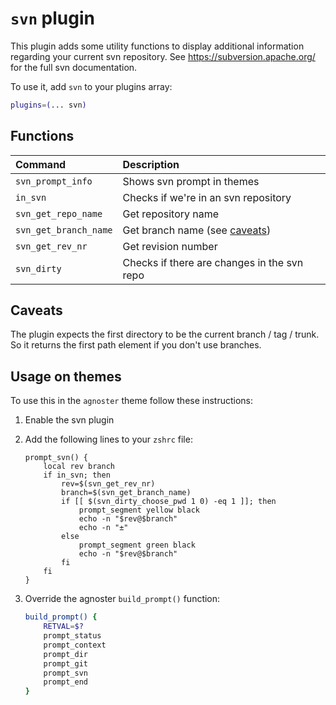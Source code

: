 # `svn` plugin

This plugin adds some utility functions to display additional information regarding your current
svn repository. See <https://subversion.apache.org/> for the full svn documentation.

To use it, add `svn` to your plugins array:

```zsh
plugins=(... svn)
```

## Functions

| Command               | Description                                 |
|:----------------------|:--------------------------------------------|
| `svn_prompt_info`     | Shows svn prompt in themes                  |
| `in_svn`              | Checks if we're in an svn repository        |
| `svn_get_repo_name`   | Get repository name                         |
| `svn_get_branch_name` | Get branch name (see [caveats](#caveats))   |
| `svn_get_rev_nr`      | Get revision number                         |
| `svn_dirty`           | Checks if there are changes in the svn repo |

## Caveats

The plugin expects the first directory to be the current branch / tag / trunk. So it returns
the first path element if you don't use branches.

## Usage on themes

To use this in the `agnoster` theme follow these instructions:

1. Enable the svn plugin

2. Add the following lines to your `zshrc` file:

    ```shell
    prompt_svn() {
        local rev branch
        if in_svn; then
            rev=$(svn_get_rev_nr)
            branch=$(svn_get_branch_name)
            if [[ $(svn_dirty_choose_pwd 1 0) -eq 1 ]]; then
                prompt_segment yellow black
                echo -n "$rev@$branch"
                echo -n "±"
            else
                prompt_segment green black
                echo -n "$rev@$branch"
            fi
        fi
    }
    ```

3. Override the agnoster `build_prompt()` function:

    ```zsh
    build_prompt() {
        RETVAL=$?
        prompt_status
        prompt_context
        prompt_dir
        prompt_git
        prompt_svn
        prompt_end
    }
    ```
